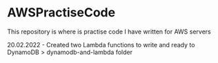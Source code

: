 # AWSPractiseCode

This repository is where is practise code I have written for AWS servers 

20.02.2022 - Created two Lambda functions to write and ready to DynamoDB > dynamodb-and-lambda folder
